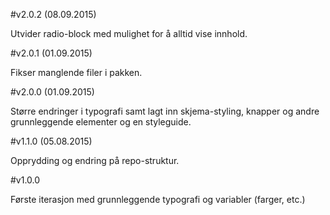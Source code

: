#v2.0.2 (08.09.2015)
 
Utvider radio-block med mulighet for å alltid vise innhold.


#v2.0.1 (01.09.2015)
 
Fikser manglende filer i pakken.


#v2.0.0 (01.09.2015)

Større endringer i typografi samt lagt inn skjema-styling, knapper og andre grunnleggende elementer og en styleguide.


#v1.1.0 (05.08.2015)

Opprydding og endring på repo-struktur.


#v1.0.0

Første iterasjon med grunnleggende typografi og variabler (farger, etc.)